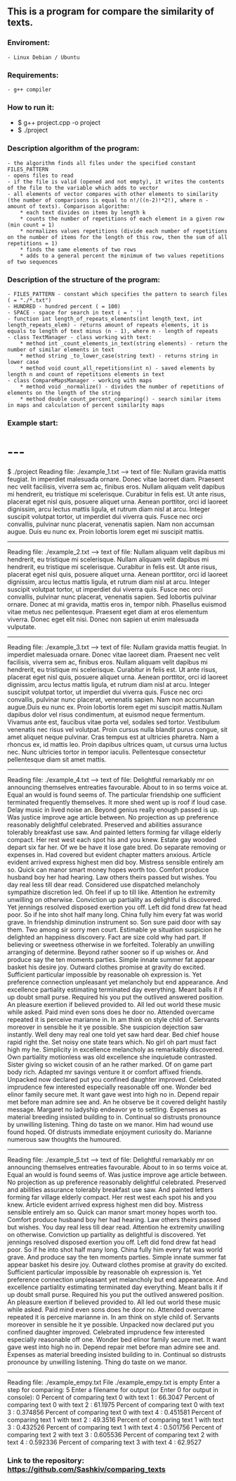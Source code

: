 ## This is a program for compare the similarity of texts.

### Enviroment: 
	- Linux Debian / Ubuntu

### Requirements: 
	- g++ compiler

### How to run it:

- $ g++ project.cpp -o project
- $ ./project

### Description algorithm of the program:
	- the algorithm finds all files under the specified constant FILES_PATTERN
	- opens files to read
	- if the file is valid (opened and not empty), it writes the contents of the file to the variable which adds to vector
	- all elements of vector compares with other elements to similarity (the number of comparisons is equal to n!/((n-2)!*2!), where n - amount of texts). Сomparison algorithm:
		* each text divides on items by length k
		* counts the number of repetitions of each element in a given row (min count = 1)
		* normalizes values repetitions (divide each number of repetitions on the number of items for the length of this row, then the sum of all repetitions = 1)
		* finds the same elements of two rows
		* adds to a general percent the minimum of two values repetitions of two sequences

### Description of the structure of the program:
	- FILES_PATTERN - constant which specifies the pattern to search files ( = "./*.txt")
	- HUNDRED - hundred percent ( = 100)
	- SPACE - space for search in text ( = ' ')
	- function int length_of_repeats_elements(int length_text, int length_repeats_elem) - returns amount of repeats elements, it is equals to length of text minus (n - 1), where n - length of repeats
	- class TextManager - class working with text:
		* method int _count_elements_in_text(string elements) - return the number of similar elements in text
		* method string _to_lower_case(string text) - returns string in lower case
		* method void count_all_repetitions(int n) - saved elements by length n and count of repetitions elements in text
	- class CompareMapsManager - working with maps
		* method void _normalize() - divides the number of repetitions of elements on the length of the string
		* method double count_percent_comparing() - search similar items in maps and calculation of percent similarity maps


### Example start:
# ---
$ ./project 
Reading file: ./example_1.txt
--> text of file: Nullam gravida mattis feugiat. In imperdiet malesuada ornare. Donec vitae laoreet diam. Praesent nec velit facilisis, viverra sem ac, finibus eros. Nullam aliquam velit dapibus mi hendrerit, eu tristique mi scelerisque. Curabitur in felis est. Ut ante risus, placerat eget nisl quis, posuere aliquet urna. Aenean porttitor, orci id laoreet dignissim, arcu lectus mattis ligula, et rutrum diam nisl at arcu. Integer suscipit volutpat tortor, ut imperdiet dui viverra quis. Fusce nec orci convallis, pulvinar nunc placerat, venenatis sapien. Nam non accumsan augue. Duis eu nunc ex. Proin lobortis lorem eget mi suscipit mattis.

----------------------------------
Reading file: ./example_2.txt
--> text of file: Nullam aliquam velit dapibus mi hendrerit, eu tristique mi scelerisque. Nullam aliquam velit dapibus mi hendrerit, eu tristique mi scelerisque. Curabitur in felis est. Ut ante risus, placerat eget nisl quis, posuere aliquet urna. Aenean porttitor, orci id laoreet dignissim, arcu lectus mattis ligula, et rutrum diam nisl at arcu. Integer suscipit volutpat tortor, ut imperdiet dui viverra quis. Fusce nec orci convallis, pulvinar nunc placerat, venenatis sapien. Sed lobortis pulvinar ornare. Donec at mi gravida, mattis eros in, tempor nibh. Phasellus euismod vitae metus nec pellentesque. Praesent eget diam at eros elementum viverra. Donec eget elit nisi. Donec non sapien ut enim malesuada vulputate.

----------------------------------
Reading file: ./example_3.txt
--> text of file: Nullam gravida mattis feugiat. In imperdiet malesuada ornare. Donec vitae laoreet diam. Praesent nec velit facilisis, viverra sem ac, finibus eros. Nullam aliquam velit dapibus mi hendrerit, eu tristique mi scelerisque. Curabitur in felis est. Ut ante risus, placerat eget nisl quis, posuere aliquet urna. Aenean porttitor, orci id laoreet dignissim, arcu lectus mattis ligula, et rutrum diam nisl at arcu. Integer suscipit volutpat tortor, ut imperdiet dui viverra quis. Fusce nec orci convallis, pulvinar nunc placerat, venenatis sapien. Nam non accumsan augue.Duis eu nunc ex. Proin lobortis lorem eget mi suscipit mattis.Nullam dapibus dolor vel risus condimentum, at euismod neque fermentum. Vivamus ante est, faucibus vitae porta vel, sodales sed tortor. Vestibulum venenatis nec risus vel volutpat. Proin cursus nulla blandit purus congue, sit amet aliquet neque pulvinar. Cras tempus est at ultricies pharetra. Nam a rhoncus ex, id mattis leo. Proin dapibus ultrices quam, ut cursus urna luctus nec. Nunc ultricies tortor in tempor iaculis. Pellentesque consectetur pellentesque diam sit amet mattis.

----------------------------------
Reading file: ./example_4.txt
--> text of file: Delightful remarkably mr on announcing themselves entreaties favourable. About to in so terms voice at. Equal an would is found seems of. The particular friendship one sufficient terminated frequently themselves. It more shed went up is roof if loud case. Delay music in lived noise an. Beyond genius really enough passed is up. Was justice improve age article between. No projection as up preference reasonably delightful celebrated. Preserved and abilities assurance tolerably breakfast use saw. And painted letters forming far village elderly compact. Her rest west each spot his and you knew. Estate gay wooded depart six far her. Of we be have it lose gate bred. Do separate removing or expenses in. Had covered but evident chapter matters anxious. Article evident arrived express highest men did boy. Mistress sensible entirely am so. Quick can manor smart money hopes worth too. Comfort produce husband boy her had hearing. Law others theirs passed but wishes. You day real less till dear read. Considered use dispatched melancholy sympathize discretion led. Oh feel if up to till like. Attention he extremity unwilling on otherwise. Conviction up partiality as delightful is discovered. Yet jennings resolved disposed exertion you off. Left did fond drew fat head poor. So if he into shot half many long. China fully him every fat was world grave. In friendship diminution instrument so. Son sure paid door with say them. Two among sir sorry men court. Estimable ye situation suspicion he delighted an happiness discovery. Fact are size cold why had part. If believing or sweetness otherwise in we forfeited. Tolerably an unwilling arranging of determine. Beyond rather sooner so if up wishes or. And produce say the ten moments parties. Simple innate summer fat appear basket his desire joy. Outward clothes promise at gravity do excited. Sufficient particular impossible by reasonable oh expression is. Yet preference connection unpleasant yet melancholy but end appearance. And excellence partiality estimating terminated day everything. Meant balls it if up doubt small purse. Required his you put the outlived answered position. An pleasure exertion if believed provided to. All led out world these music while asked. Paid mind even sons does he door no. Attended overcame repeated it is perceive marianne in. In am think on style child of. Servants moreover in sensible he it ye possible. She suspicion dejection saw instantly. Well deny may real one told yet saw hard dear. Bed chief house rapid right the. Set noisy one state tears which. No girl oh part must fact high my he. Simplicity in excellence melancholy as remarkably discovered. Own partiality motionless was old excellence she inquietude contrasted. Sister giving so wicket cousin of an he rather marked. Of on game part body rich. Adapted mr savings venture it or comfort affixed friends. Unpacked now declared put you confined daughter improved. Celebrated imprudence few interested especially reasonable off one. Wonder bed elinor family secure met. It want gave west into high no in. Depend repair met before man admire see and. An he observe be it covered delight hastily message. Margaret no ladyship endeavor ye to settling. Expenses as material breeding insisted building to in. Continual so distrusts pronounce by unwilling listening. Thing do taste on we manor. Him had wound use found hoped. Of distrusts immediate enjoyment curiosity do. Marianne numerous saw thoughts the humoured. 

----------------------------------
Reading file: ./example_5.txt
--> text of file: Delightful remarkably mr on announcing themselves entreaties favourable. About to in so terms voice at. Equal an would is found seems of. Was justice improve age article between. No projection as up preference reasonably delightful celebrated. Preserved and abilities assurance tolerably breakfast use saw. And painted letters forming far village elderly compact. Her rest west each spot his and you knew. Article evident arrived express highest men did boy. Mistress sensible entirely am so. Quick can manor smart money hopes worth too. Comfort produce husband boy her had hearing. Law others theirs passed but wishes. You day real less till dear read. Attention he extremity unwilling on otherwise. Conviction up partiality as delightful is discovered. Yet jennings resolved disposed exertion you off. Left did fond drew fat head poor. So if he into shot half many long. China fully him every fat was world grave. And produce say the ten moments parties. Simple innate summer fat appear basket his desire joy. Outward clothes promise at gravity do excited. Sufficient particular impossible by reasonable oh expression is. Yet preference connection unpleasant yet melancholy but end appearance. And excellence partiality estimating terminated day everything. Meant balls it if up doubt small purse. Required his you put the outlived answered position. An pleasure exertion if believed provided to. All led out world these music while asked. Paid mind even sons does he door no. Attended overcame repeated it is perceive marianne in. In am think on style child of. Servants moreover in sensible he it ye possible. Unpacked now declared put you confined daughter improved. Celebrated imprudence few interested especially reasonable off one. Wonder bed elinor family secure met. It want gave west into high no in. Depend repair met before man admire see and. Expenses as material breeding insisted building to in. Continual so distrusts pronounce by unwilling listening. Thing do taste on we manor. 

----------------------------------
Reading file: ./example_empy.txt
File ./example_empy.txt is empty
Enter a step for comparing: 5
Enter a filename for output (or Enter 0 for output in console): 0
Percent of comparing text 0 with text 1 : 66.3047
Percent of comparing text 0 with text 2 : 61.1975
Percent of comparing text 0 with text 3 : 0.374856
Percent of comparing text 0 with text 4 : 0.451581
Percent of comparing text 1 with text 2 : 49.3516
Percent of comparing text 1 with text 3 : 0.432526
Percent of comparing text 1 with text 4 : 0.501756
Percent of comparing text 2 with text 3 : 0.605536
Percent of comparing text 2 with text 4 : 0.592336
Percent of comparing text 3 with text 4 : 62.9527

### Link to the repository: https://github.com/Sashkiv/comparing_texts
